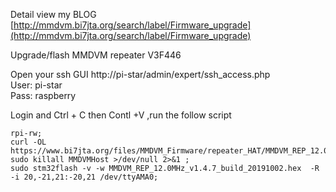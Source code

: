Detail view my BLOG [http://mmdvm.bi7jta.org/search/label/Firmware_upgrade](http://mmdvm.bi7jta.org/search/label/Firmware_upgrade)  
  
Upgrade/flash MMDVM repeater V3F446  
  
Open your ssh GUI http://pi-star/admin/expert/ssh_access.php  
User: pi-star  
Pass: raspberry  

Login and Ctrl + C then Contl +V ,run the follow script  

``` 
rpi-rw;  
curl -OL https://www.bi7jta.org/files/MMDVM_Firmware/repeater_HAT/MMDVM_REP_12.0MHz_v1.4.7_build_20191002.hex;  
sudo killall MMDVMHost >/dev/null 2>&1 ;  
sudo stm32flash -v -w MMDVM_REP_12.0MHz_v1.4.7_build_20191002.hex  -R  -i 20,-21,21:-20,21 /dev/ttyAMA0;  
``` 
